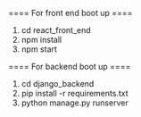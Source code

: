 ==== For front end boot up ====
1. cd  react_front_end
2.  npm install
3.  npm start

==== For backend boot up ====
1. cd django_backend
2. pip install -r requirements.txt
3. python manage.py runserver

